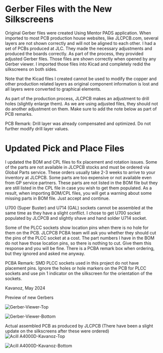 # Gerber Files with the New Silkscreens
Original Gerber files were created Using Mentor PADS application. When imported to most PCB production house websites, like JLCPCB.com, several layers are not shown correctly and will not be aligned to each other. I had a set of PCBs produced at JLC. They made the necessary adjustments and produced the boards correctly. As part of the process, they provided adjusted Gerber files. Those files are shown correctly when opened by any Gerber viewer. I imported those files into Kicad and completely redid the silkscreens on both sides.

Note that the Kicad files I created cannot be used to modify the copper and other production related layers as original component information is lost and all layers were converted to graphical elements.

As part of the production process, JLCPCB makes an adjustment to drill holes (slightly enlarge them). As we are using adjusted files, they should not do another adjustment on them. Make sure to add the note below as part of PCB remarks.

PCB Remark:
Drill layer was already compensated and optimized. Do not further modify drill layer values.

# Updated Pick and Place Files
I updated the BOM and CPL files to fix placement and rotation issues. Some of the parts are not available in JLCPCB stocks and must be ordered via Global Parts service. These orders usually take 2-3 weeks to arrive to your inventory at JLCPCB. Some parts are too expensive or not available even from GP service partners. These parts are not listed in the BOM file but they are still listed in the CPL file in case you wish to get them populated. As a result, when importing BOM/CPL files, you will get a warning about some missing parts in BOM file. Just accept and continue.

U700 (Super Buster) and U714 (GAL) sockets cannot be assembled at the same time as they have a slight conflict. I chose to get U700 socket populated by JLCPCB and slightly shave and hand solder U714 socket.

Some of the PLCC sockets show location pins when there is no hole for them on the PCB. JLCPCB PCBA team will ask you whether they should cut the pins of the PLCC socket at a cost. The part numbers I have in the BOM do not have those location pins, so there is nothing to cut. Give them this response and you will be fine. There is a PCBA remark box when ordering, but they ignored and asked me anyway.

PCBA Remark:
SMD PLCC sockets used in this project do not have placement pins. Ignore the holes or hole markers on the PCB for PLCC sockets and use pin 1 indicator on the silkscreen for the orientation of the sockets.

Kavanoz, May 2024

Preview of new Gerbers

![Gerber-Viewer-Top](https://github.com/kavanoz64/A4000RevB/assets/45491268/0ce9b232-56a8-4c60-983f-a9036568ef47)

![Gerber-Viewer-Bottom](https://github.com/kavanoz64/A4000RevB/assets/45491268/a30536cc-f61f-42fc-be1f-9b431be66ee9)

Actual assembled PCB as produced by JLCPCB (There have been a slight update on the silkscreens after these were ordered)
![Acill A4000D-Kavanoz-Top](https://github.com/kavanoz64/A4000RevB/assets/45491268/19b7a3a4-fcac-43ac-ace7-4eebed84f8a4)

![Acill A4000D-Kavanoz-Bottom](https://github.com/kavanoz64/A4000RevB/assets/45491268/8514268a-7d6b-420d-af0f-d33664c9fdc0)
